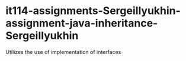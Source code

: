 # it114-assignments-SergeiIlyukhin-assignment-java-inheritance-SergeiIlyukhin
Utilizes the use of implementation of interfaces
